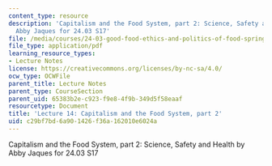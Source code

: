 ```yaml
---
content_type: resource
description: 'Capitalism and the Food System, part 2: Science, Safety and Health by
  Abby Jaques for 24.03 S17'
file: /media/courses/24-03-good-food-ethics-and-politics-of-food-spring-2017/c29bf7bd6a901426f36a162010e6024a_MIT24_03S17_lec14.pdf
file_type: application/pdf
learning_resource_types:
- Lecture Notes
license: https://creativecommons.org/licenses/by-nc-sa/4.0/
ocw_type: OCWFile
parent_title: Lecture Notes
parent_type: CourseSection
parent_uid: 65383b2e-c923-f9e8-4f9b-349d5f58eaaf
resourcetype: Document
title: 'Lecture 14: Capitalism and the Food System, part 2'
uid: c29bf7bd-6a90-1426-f36a-162010e6024a
---
```

Capitalism and the Food System, part 2: Science, Safety and Health by Abby Jaques for 24.03 S17